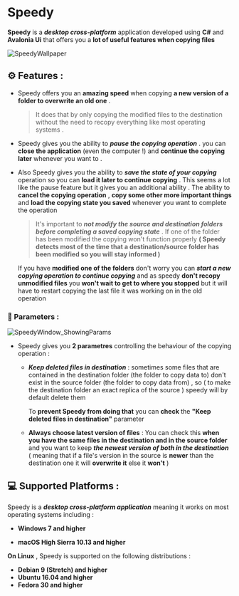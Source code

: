 # Speedy

**Speedy** is a ***desktop cross-platform*** application developed using **C#** and **Avalonia Ui** that offers you a **lot of useful features when copying files**

![SpeedyWallpaper](https://github.com/YWilix/Speedy/assets/87858497/b3e7a692-d140-42d0-86bc-4cbec277467e)

## :gear: Features :

+ Speedy offers you an **amazing speed** when copying **a new version of a folder to overwrite an old one** .
  
    > It does that by only copying the modified files to the destination without the need to recopy everything like most operating systems .

+ Speedy gives you the ability to ***pause the copying operation*** . you can **close the application** (even the computer !) and **continue the copying later** whenever you want to .

+ Also Speedy gives you the ability to ***save the state of your copying*** operation so you can **load it later to continue copying** . This seems a lot like the pause feature but it gives you an additional ability . The ability to **cancel the copying operation** , **copy some other more important things** and **load the copying state you saved** whenever you want to complete the operation

     > It's important to ***not modify the source and destination folders before completing a saved copying state*** . If one of the folder has been modified the copying won't function properly **( Speedy detects most of the time that a destination/source folder has been modified so you will stay informed )** 

    If you have **modified one of the folders** don't worry you can ***start a new copying operation to continue copying*** and as speedy **don't recopy unmodified files** you **won't wait to get to where you stopped** but it will have to restart copying the last file it was working on in the old operation
     
### :wrench: Parameters :

![SpeedyWindow_ShowingParams](https://github.com/YWilix/Speedy/assets/87858497/c3dbec14-5d9d-44c1-a0cc-f74c520fa403)

+ Speedy gives you **2 parametres** controlling the behaviour of the copying operation :
     
     - ***Keep deleted files in destination*** : sometimes some files that are contained in the destination folder (the folder to copy data to) don't exist in the source folder (the folder to copy data from) , so ( to make the destination folder an exact replica of the source ) speedy will by default delete them
       
       To **prevent Speedy from doing that** you can **check** the **"Keep deleted files in destination"** parameter
       
  - **Always choose latest version of files** : You can check this **when you have the same files in the destination and in the source folder** and you want to keep ***the newest version of both in the destination*** ( meaning that if a file's version in the source is **newer** than the destination one it will **overwrite it** else it **won't** )

## :computer: Supported Platforms :
Speedy is a ***desktop cross-platform application*** meaning it works on most operating systems including :

+ **Windows 7 and higher** 

+ **macOS High Sierra 10.13 and higher**

**On Linux** , Speedy is supported on the following distributions :

+ **Debian 9 (Stretch) and higher**
+ **Ubuntu 16.04 and higher**
+ **Fedora 30 and higher**
